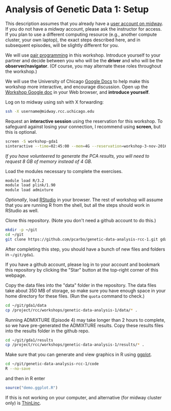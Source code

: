 # Analysis of Genetic Data 1: Setup

This description assumes that you already have a
[user account on midway](http://rcc.uchicago.edu/getting-started/request-account). If
you do not have a *midway* account, please ask the instructor for
access. If you plan to use a different computing resource (e.g.,
another compute cluster, your own laptop), the exact steps described
here, and in subsequent episodes, will be slightly different for you.

We will use
[pair programming](http://dx.doi.org/10.1145/2492007.2492020) in this
workshop. Introduce yourself to your partner and decide between you
who will be the **driver** and who will be the **observer/navigator**.
(Of course, you may alternate these roles throughout the workshop.)

We will use the University of Chicago
[Google Docs](http://gdocs.uchicago.edu) to help make this workshop
more interactive, and encourage discussion. Open up the
[Workshop Google doc](http://tinyurl.com/h8y6p9p) in your Web browser,
and **introduce yourself**.

Log on to midway using ssh with X forwarding:

```bash
ssh -X username@midway.rcc.uchicago.edu

```

Request an **interactive session** using the reservation for this
workshop. To safeguard against losing your connection, I recommend
using **screen**, but this is optional.

```bash
screen -S workshop-gda1
sinteractive --time=02:45:00 --mem=4G --reservation=workshop-3-nov-2016
```

*If you have volunteered to generate the PCA results, you will need to
request 8 GB of memory instead of 4 GB.*

Load the modules necessary to complete the exercises.
  
```bash
module load R/3.2
module load plink/1.90
module load admixture
```
  
*Optionally*, load [RStudio](https://rstudio.rcc.uchicago.edu) in
your browser. The rest of workshop will assume that you are running R
from the shell, but all the steps should work in RStudio as well.

Clone this repository. (Note you don't need a github account to do
this.)

```bash
mkdir -p ~/git
cd ~/git
git clone https://github.com/pcarbo/genetic-data-analysis-rcc-1.git gda1
```

After completing this step, you should have a bunch of new files and
folders in `~/git/gda1`.

If you have a github account, please log in to your account and
bookmark this repository by clicking the "Star" button at the
top-right corner of this webpage.

Copy the data files into the "data" folder in the repository. The
data files take about 350 MB of storage, so make sure you have enough
space in your home directory for these files. (Run the `quota` command
to check.)

```bash
cd ~/git/gda1/data
cp /project/rcc/workshops/genetic-data-analysis-1/data/* .
```

Running ADMIXTURE (Episode 4) may take longer than 2 hours to
complete, so we have pre-generated the ADMIXTURE results. Copy these
results files into the results folder in the github repo.

```bash
cd ~/git/gda1/results
cp /project/rcc/workshops/genetic-data-analysis-1/results/* .
```

Make sure that you can generate and view graphics in R using
[ggplot](http://ggplot2.org). 

```bash
cd ~/git/genetic-data-analysis-rcc-1/code
R --no-save
```

and then in R enter

```R
source("demo.ggplot.R")
```

If this is not working on your computer, and alternative (for midway
cluster only) is [ThinLinc](add-url-here).

